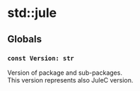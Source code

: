 # std::jule
## Globals
### `const Version: str`
Version of package and sub-packages.\
This version represents also JuleC version. 